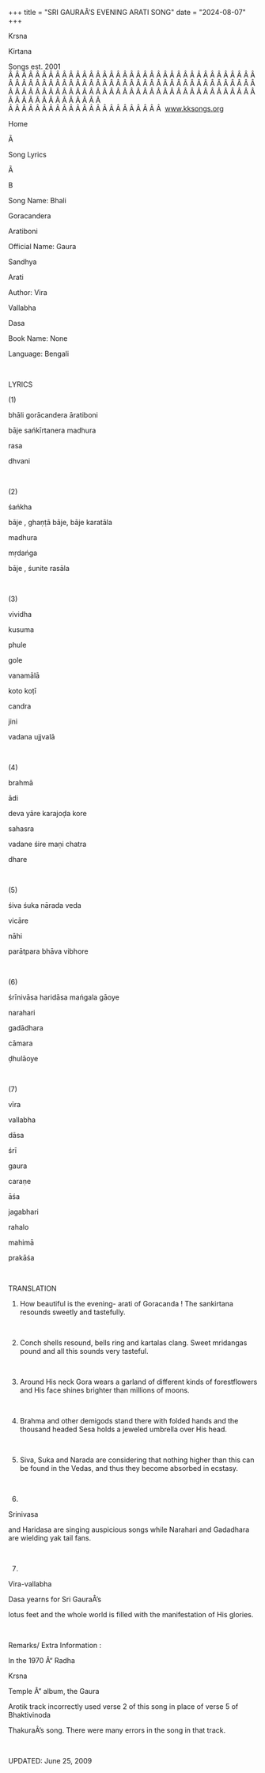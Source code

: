 +++ 
title = "SRI GAURAÂ’S EVENING ARATI SONG"
date = "2024-08-07"
+++

Krsna
 
Kirtana
 
Songs
 est.
2001
Â Â Â Â Â Â Â Â Â Â Â Â Â Â Â Â Â Â Â Â Â Â Â Â Â Â Â Â Â Â Â Â Â Â Â Â Â Â Â Â Â Â Â Â Â Â Â Â Â Â Â Â Â Â Â Â Â Â Â Â Â Â Â Â Â Â Â Â Â Â Â Â Â Â Â Â Â Â Â Â Â Â Â Â Â Â Â Â Â Â Â Â Â Â Â Â Â Â Â Â Â Â Â Â Â Â Â Â Â Â Â Â Â Â Â Â Â Â Â Â Â Â Â Â Â  
Â Â Â Â Â Â Â Â Â Â Â Â Â Â Â Â Â Â Â Â Â Â Â  
www.kksongs.org










Home


Ã 
 
Song Lyrics
 
Ã 
 
B


Song Name: 
Bhali
 
Goracandera
 
Aratiboni


Official Name: 
Gaura
 
Sandhya
 
Arati


Author: 
Vira
 
Vallabha
 
Dasa


Book Name: None


Language: 
Bengali


 


LYRICS


(1)


bhāli
 gorācandera āratiboni


bāje
 sańkīrtanera 
madhura


rasa
 
dhvani


 


(2)


śańkha
 
bāje
, 
ghaṇṭā
 bāje, bāje karatāla


madhura
 
mṛdańga
 
bāje
,
śunite rasāla


 


(3)


vividha
 
kusuma
 
phule
 
gole


vanamālā


koto
 koṭī

candra
 
jini
 
vadana
 ujjvalā


 


(4)


brahmā
 
ādi
 
deva
 yāre
karajoḍa 
kore


sahasra
 
vadane
 śire maṇi 
chatra


dhare


 


(5)


śiva
 śuka nārada 
veda


vicāre


nāhi

parātpara bhāva 
vibhore


 


(6)


śrīnivāsa
 haridāsa mańgala gāoye


narahari
 
gadādhara
 
cāmara

ḍhulāoye


 


(7)


vīra
 
vallabha
 
dāsa
 
śrī
 
gaura
 
caraṇe
 
āśa


jagabhari
 
rahalo
 
mahimā

prakāśa


 


TRANSLATION


1) How beautiful is the
evening-
arati
 of 
Goracanda
!
The 
sankirtana
 resounds sweetly and tastefully.


 


2) Conch shells resound,
bells ring and 
kartalas
 clang. Sweet 
mridangas
 pound and all this sounds very tasteful.


 


3) Around His neck 
Gora
 wears a garland of different kinds of 
forestflowers
 and His face shines brighter than millions of
moons.


 


4) Brahma and other
demigods stand there with folded hands and the thousand headed 
Sesa
 holds a jeweled umbrella over His head.


 


5) Siva, 
Suka
 and 
Narada
 are considering
that nothing higher than this can be found in the Vedas, and thus they become
absorbed in ecstasy.


 


6) 
Srinivasa

and 
Haridasa
 are singing auspicious songs while 
Narahari
 and 
Gadadhara
 are
wielding yak tail fans.


 


7) 
Vira-vallabha


Dasa
 yearns for Sri 
GauraÂ’s

lotus feet and the whole world is filled with the manifestation of His glories.


 


Remarks/
Extra Information
: 


In the 1970 Â“
Radha
 
Krsna
 
Temple
Â” album, the 
Gaura
 
Arotik
 track incorrectly
used verse 2 of this song in place of verse 5 of 
Bhaktivinoda


ThakuraÂ’s
 song. There were many errors in the song in
that track.


 


UPDATED:
 June 25, 2009